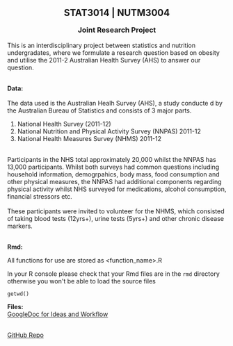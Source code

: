 <h2 align="center" style="margin-top:10px"> STAT3014 | NUTM3004 </h2> 
<h3 align="center" style="margin-top:10px"> Joint Research Project </h3>

This is an interdisciplinary project between statistics and nutrition undergradates, where we formulate a research question based on obesity and utilise the 2011-2 Australian Health Survey (AHS) to answer our question.

<br> __Data:__ </br>
<br> The data used is the Australian Healh Survey (AHS), a study conducte d by the Australian Bureau of Statistics and consists of 3 major parts. </br>

1. National Health Survey (2011-12)
2. National Nutrition and Physical Activity Survey (NNPAS) 2011-12
3. National Health Measures Survey (NHMS) 2011-12

<br> Participants in the NHS total approximately 20,000 whilst the NNPAS has 13,000 participants. Whilst both surveys had common questions including household information, demogrpahics, body mass, food consumption and other physical measures, the NNPAS had additional components regarding physical activity whilst NHS surveyed for medications, alcohol consumption, financial stressors etc. </br>
<br> These participants were invited to volunteer for the NHMS, which consisted of taking blood tests (12yrs+), urine tests (5yrs+) and other chronic disease markers.</br>

<br>__Rmd:__</br>

All functions for use are stored as \<function_name\>.R

In your R console please check that your Rmd files are in the `rmd` directory otherwise you won't be able to load the source files

```{r}
getwd()
```

__Files:__
<br>[GoogleDoc for Ideas and Workflow](https://docs.google.com/document/d/1tk3tf3uSRE0-vkbDt2_8xvHBUhI0JsLxa3ZaOfnr7lo/edit) </br>

<br>[GitHub Repo](https://github.com/jerry-ye-xu/stat3014_nutm3004_major_project) </br>
